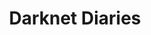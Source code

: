 ---
title: Darknet Diaries
description: True stories from the dark side of the internet. A podcast about hackers, breaches, shadow government activity, hacktivism, cybercrime, and all the things that dwell on the hidden parts of the network. This is Darknet Diaries.
url: https://darknetdiaries.com/
image:
    # url: '/assets/images/cafe.png'
    # alt: 'Cafe'
tags: ['darknet', 'news', 'podcast']
pubDate: 2023-11-27
draft: false
---